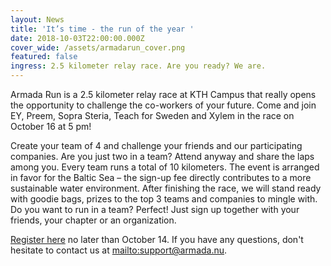 ```yaml
---
layout: News
title: 'It’s time - the run of the year '
date: 2018-10-03T22:00:00.000Z
cover_wide: /assets/armadarun_cover.png
featured: false
ingress: 2.5 kilometer relay race. Are you ready? We are.
---
```

Armada Run is a 2.5 kilometer relay race at KTH Campus that really opens the opportunity to challenge the co-workers of your future. Come and join EY, Preem, Sopra Steria, Teach for Sweden and Xylem in the race on October 16 at 5 pm!

Create your team of 4 and challenge your friends and our participating companies. Are you just two in a team? Attend anyway and share the laps among you. Every team runs a total of 10 kilometers. The event is arranged in favor for the Baltic Sea – the sign-up fee directly contributes to a more sustainable water environment. After finishing the race, we will stand ready with goodie bags, prizes to the top 3 teams and companies to mingle with. Do you want to run in a team? Perfect! Just sign up together with your friends, your chapter or an organization.

[Register here](https://ais.armada.nu/fairs/2018/events/1/signup) no later than October 14. If you have any questions, don't hesitate to contact us at <mailto:support@armada.nu>.
